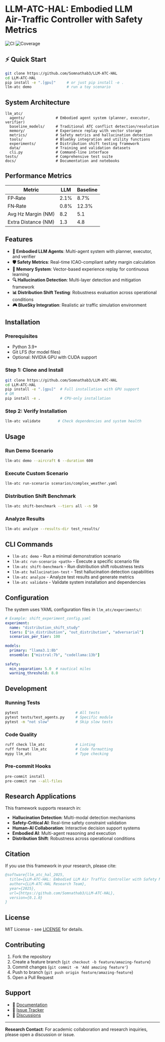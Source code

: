 # LLM-ATC-HAL: Embodied LLM Air‑Traffic Controller with Safety Metrics

![CI](https://github.com/Somnathab3/LLM-ATC-HAL/actions/workflows/ci.yml/badge.svg)
![Coverage](https://img.shields.io/badge/coverage-XX%25-green)

## ⚡ Quick Start

```bash
git clone https://github.com/Somnathab3/LLM-ATC-HAL
cd LLM-ATC-HAL
pip install -e ".[gpu]"     # or just pip install -e .
llm-atc demo                # run a toy scenario
```

## System Architecture

```
llm_atc/
  agents/              # Embodied agent system (planner, executor, verifier)
  baseline_models/     # Traditional ATC conflict detection/resolution
  memory/              # Experience replay with vector storage
  metrics/             # Safety metrics and hallucination detection
  tools/               # BlueSky integration and utility functions
  experiments/         # Distribution shift testing framework
  data/                # Training and validation datasets
  cli.py               # Command-line interface
tests/                 # Comprehensive test suite
docs/                  # Documentation and notebooks
```

## Performance Metrics

| Metric              | LLM | Baseline |
| ------------------- | --- | -------- |
| FP‑Rate             | 2.1% | 8.7%    |
| FN‑Rate             | 0.8% | 12.3%   |
| Avg Hz Margin (NM)  | 8.2  | 5.1     |
| Extra Distance (NM) | 1.3  | 4.8     |

## Features

- **🤖 Embodied LLM Agents**: Multi-agent system with planner, executor, and verifier
- **🛡️ Safety Metrics**: Real-time ICAO-compliant safety margin calculation
- **🧠 Memory System**: Vector-based experience replay for continuous learning
- **🔍 Hallucination Detection**: Multi-layer detection and mitigation framework
- **📊 Distribution Shift Testing**: Robustness evaluation across operational conditions
- **🎮 BlueSky Integration**: Realistic air traffic simulation environment

## Installation

### Prerequisites
- Python 3.9+
- Git LFS (for model files)
- Optional: NVIDIA GPU with CUDA support

### Step 1: Clone and Install
```bash
git clone https://github.com/Somnathab3/LLM-ATC-HAL
cd LLM-ATC-HAL
pip install -e ".[gpu]"  # Full installation with GPU support
# OR
pip install -e .         # CPU-only installation
```

### Step 2: Verify Installation
```bash
llm-atc validate        # Check dependencies and system health
```

## Usage

### Run Demo Scenario
```bash
llm-atc demo --aircraft 6 --duration 600
```

### Execute Custom Scenario
```bash
llm-atc run-scenario scenarios/complex_weather.yaml
```

### Distribution Shift Benchmark
```bash
llm-atc shift-benchmark --tiers all --n 50
```

### Analyze Results
```bash
llm-atc analyze --results-dir test_results/
```

## CLI Commands

- `llm-atc demo` - Run a minimal demonstration scenario
- `llm-atc run-scenario <path>` - Execute a specific scenario file  
- `llm-atc shift-benchmark` - Run distribution shift robustness tests
- `llm-atc hallucination-test` - Test hallucination detection capabilities
- `llm-atc analyze` - Analyze test results and generate metrics
- `llm-atc validate` - Validate system installation and dependencies

## Configuration

The system uses YAML configuration files in `llm_atc/experiments/`:

```yaml
# Example: shift_experiment_config.yaml
experiment:
  name: "distribution_shift_study"
  tiers: ["in_distribution", "out_distribution", "adversarial"]
  scenarios_per_tier: 100
  
models:
  primary: "llama3.1:8b"
  ensemble: ["mistral:7b", "codellama:13b"]
  
safety:
  min_separation: 5.0  # nautical miles
  warning_threshold: 8.0
```

## Development

### Running Tests
```bash
pytest                          # All tests
pytest tests/test_agents.py     # Specific module
pytest -m "not slow"            # Skip slow tests
```

### Code Quality
```bash
ruff check llm_atc              # Linting
ruff format llm_atc             # Code formatting
mypy llm_atc                    # Type checking
```

### Pre-commit Hooks
```bash
pre-commit install
pre-commit run --all-files
```

## Research Applications

This framework supports research in:

- **Hallucination Detection**: Multi-modal detection mechanisms
- **Safety-Critical AI**: Real-time safety constraint validation  
- **Human-AI Collaboration**: Interactive decision support systems
- **Embodied AI**: Multi-agent reasoning and execution
- **Distribution Shift**: Robustness across operational conditions

## Citation

If you use this framework in your research, please cite:

```bibtex
@software{llm_atc_hal_2025,
  title={LLM-ATC-HAL: Embodied LLM Air Traffic Controller with Safety Metrics},
  author={LLM-ATC-HAL Research Team},
  year={2025},
  url={https://github.com/Somnathab3/LLM-ATC-HAL},
  version={0.1.0}
}
```

## License

MIT License - see [LICENSE](LICENSE) for details.

## Contributing

1. Fork the repository
2. Create a feature branch (`git checkout -b feature/amazing-feature`)
3. Commit changes (`git commit -m 'Add amazing feature'`)
4. Push to branch (`git push origin feature/amazing-feature`)
5. Open a Pull Request

## Support

- 📖 [Documentation](docs/)
- 🐛 [Issue Tracker](https://github.com/Somnathab3/LLM-ATC-HAL/issues)
- 💬 [Discussions](https://github.com/Somnathab3/LLM-ATC-HAL/discussions)

---

**Research Contact**: For academic collaboration and research inquiries, please open a discussion or issue.
